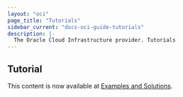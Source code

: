 ```yaml
---
layout: "oci"
page_title: "Tutorials"
sidebar_current: "docs-oci-guide-tutorials"
description: |-
  The Oracle Cloud Infrastructure provider. Tutorials
---
```


## Tutorial

This content is now available at [Examples and Solutions](https://docs.oracle.com/en-us/iaas/Content/API/SDKDocs/terraformexamples.htm).
